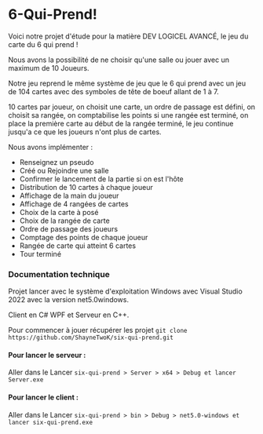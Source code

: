 # 6-Qui-Prend!

Voici notre projet d'étude pour la matière DEV LOGICEL AVANCÉ, le jeu du carte du 6 qui prend !

Nous avons la possibilité de ne choisir qu'une salle ou jouer avec un maximum de 10 Joueurs.

Notre jeu reprend le même système de jeu que le 6 qui prend avec un jeu de 104 cartes avec des symboles de tête de boeuf allant de 1 à 7.

10 cartes par joueur, on choisit une carte, un ordre de passage est défini, on choisit sa rangée,
on comptabilise les points si une rangée est terminé, on place la première carte au début de la rangée terminé,
le jeu continue jusqu'a ce que les joueurs n'ont plus de cartes.

Nous avons implémenter :

- Renseignez un pseudo
- Créé ou Rejoindre une salle
- Confirmer le lancement de la partie si on est l'hôte
- Distribution de 10 cartes à chaque joueur
- Affichage de la main du joueur
- Affichage de 4 rangées de cartes
- Choix de la carte à posé
- Choix de la rangée de carte
- Ordre de passage des joueurs
- Comptage des points de chaque joueur
- Rangée de carte qui atteint 6 cartes
- Tour terminé

### Documentation technique

Projet lancer avec le système d'exploitation Windows avec Visual Studio 2022 avec la version net5.0windows.

Client en C# WPF et Serveur en C++.

Pour commencer à jouer récupérer les projet ``` git clone https://github.com/ShayneTwoK/six-qui-prend.git ```

#### Pour lancer le serveur :
Aller dans le Lancer ```six-qui-prend > Server > x64 > Debug et lancer Server.exe```

#### Pour lancer le client :
Aller dans le Lancer ```six-qui-prend > bin > Debug > net5.0-windows et lancer six-qui-prend.exe```
